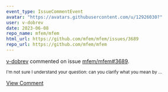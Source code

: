 ```yaml
---
event_type: IssueCommentEvent
avatar: "https://avatars.githubusercontent.com/u/12926030?"
user: v-dobrev
date: 2023-06-08
repo_name: mfem/mfem
html_url: https://github.com/mfem/mfem/issues/3689
repo_url: https://github.com/mfem/mfem
---
```


<a href='https://github.com/v-dobrev' target='_blank'>v-dobrev</a> commented on issue <a href='https://github.com/mfem/mfem/issues/3689' target='_blank'>mfem/mfem#3689</a>.

<small>I'm not sure I understand your question: can you clarify what you mean by...</small>

<a href='https://github.com/mfem/mfem/issues/3689' target='_blank'>View Comment</a>
